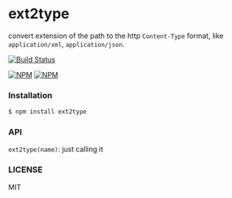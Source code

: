 
ext2type
================

convert extension of the path to the http `Content-Type` format, like `application/xml`, `application/json`.

[![Build Status](https://travis-ci.org/yorkie/node-ext2type.svg?branch=master)](https://travis-ci.org/yorkie/node-ext2type)

[![NPM](https://nodei.co/npm/ext2type.png?stars&downloads)](https://nodei.co/npm/ext2type/) [![NPM](https://nodei.co/npm-dl/ext2type.png)](https://nodei.co/npm/ext2type/)

### Installation

```sh
$ npm install ext2type
```

### API

`ext2type(name)`: just calling it

### LICENSE

MIT
